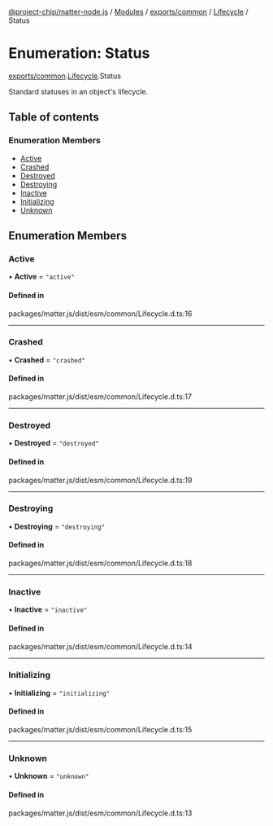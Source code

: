 [@project-chip/matter-node.js](../README.md) / [Modules](../modules.md) / [exports/common](../modules/exports_common.md) / [Lifecycle](../modules/exports_common.Lifecycle.md) / Status

# Enumeration: Status

[exports/common](../modules/exports_common.md).[Lifecycle](../modules/exports_common.Lifecycle.md).Status

Standard statuses in an object's lifecycle.

## Table of contents

### Enumeration Members

- [Active](exports_common.Lifecycle.Status.md#active)
- [Crashed](exports_common.Lifecycle.Status.md#crashed)
- [Destroyed](exports_common.Lifecycle.Status.md#destroyed)
- [Destroying](exports_common.Lifecycle.Status.md#destroying)
- [Inactive](exports_common.Lifecycle.Status.md#inactive)
- [Initializing](exports_common.Lifecycle.Status.md#initializing)
- [Unknown](exports_common.Lifecycle.Status.md#unknown)

## Enumeration Members

### Active

• **Active** = ``"active"``

#### Defined in

packages/matter.js/dist/esm/common/Lifecycle.d.ts:16

___

### Crashed

• **Crashed** = ``"crashed"``

#### Defined in

packages/matter.js/dist/esm/common/Lifecycle.d.ts:17

___

### Destroyed

• **Destroyed** = ``"destroyed"``

#### Defined in

packages/matter.js/dist/esm/common/Lifecycle.d.ts:19

___

### Destroying

• **Destroying** = ``"destroying"``

#### Defined in

packages/matter.js/dist/esm/common/Lifecycle.d.ts:18

___

### Inactive

• **Inactive** = ``"inactive"``

#### Defined in

packages/matter.js/dist/esm/common/Lifecycle.d.ts:14

___

### Initializing

• **Initializing** = ``"initializing"``

#### Defined in

packages/matter.js/dist/esm/common/Lifecycle.d.ts:15

___

### Unknown

• **Unknown** = ``"unknown"``

#### Defined in

packages/matter.js/dist/esm/common/Lifecycle.d.ts:13
